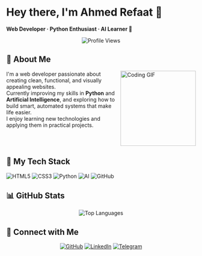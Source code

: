 # Hey there, I'm Ahmed Refaat 👋

**Web Developer · Python Enthusiast · AI Learner 🤖**

<p align="center">
  <img src="https://komarev.com/ghpvc/?username=ahmedrefaat&style=for-the-badge" alt="Profile Views"/>
</p>

## 🚀 About Me

<img align="right" src="https://c.tenor.com/_DOBjnGspYAAAAAM/code-coding.gif" width="200" alt="Coding GIF"/>

I'm a web developer passionate about creating clean, functional, and visually appealing websites.  
Currently improving my skills in **Python** and **Artificial Intelligence**, and exploring how to build smart, automated systems that make life easier.  
I enjoy learning new technologies and applying them in practical projects.

<br clear="right"/>

## 🔧 My Tech Stack

![HTML5](https://img.shields.io/badge/HTML5-E34F26?logo=html5&logoColor=white)
![CSS3](https://img.shields.io/badge/CSS3-1572B6?logo=css3&logoColor=white)
![Python](https://img.shields.io/badge/Python-3776AB?logo=python&logoColor=white)
![AI](https://img.shields.io/badge/Artificial%20Intelligence-000000?logo=openai&logoColor=white)
![GitHub](https://img.shields.io/badge/GitHub-181717?logo=github&logoColor=white)

## 📊 GitHub Stats

<div align="center">
  <img src="https://github-readme-stats.vercel.app/api/top-langs/?username=ahmedrefaat&layout=compact&theme=dark" alt="Top Languages"/>
</div>

## 🔗 Connect with Me

<div align="center">
  
[![GitHub](https://img.shields.io/badge/GitHub-000000?style=for-the-badge&logo=github&logoColor=white)](https://github.com/ahmedrefaat)
[![LinkedIn](https://img.shields.io/badge/LinkedIn-0077B5?style=for-the-badge&logo=linkedin&logoColor=white)]()
[![Telegram](https://img.shields.io/badge/Telegram-26A5E4?style=for-the-badge&logo=telegram&logoColor=white)]()

</div>
